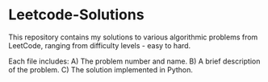 # Leetcode-Solutions
This repository contains my solutions to various algorithmic problems from LeetCode, ranging from difficulty levels - easy to hard.

Each file includes:
A) The problem number and name.
B) A brief description of the problem.
C) The solution implemented in Python.

